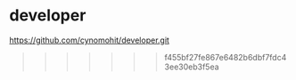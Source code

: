 
# developer
https://github.com/cynomohit/developer.git
>>>>>>> f455bf27fe867e6482b6dbf7fdc43ee30eb3f5ea
